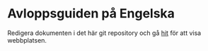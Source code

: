 # Avloppsguiden på Engelska

Redigera dokumenten i det här git repository och gå
[hit](http://tlevine.github.com/avloppsguiden-husagare-english)
för att visa webbplatsen.
